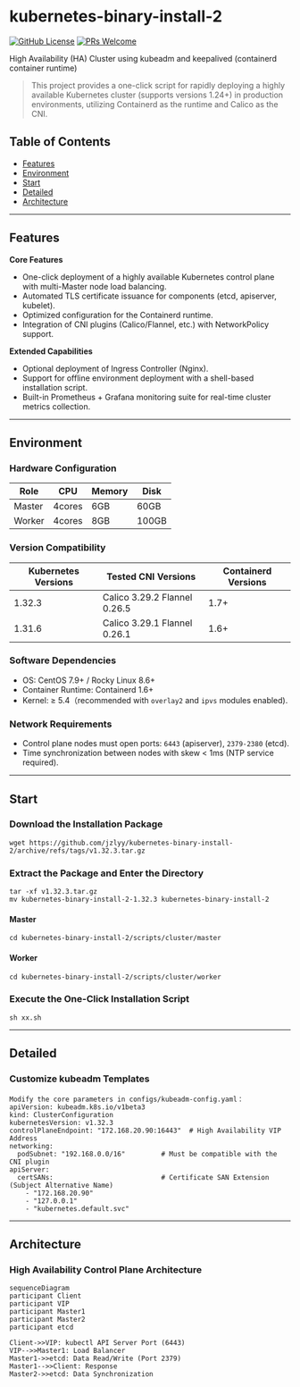 # kubernetes-binary-install-2
[![GitHub License](https://img.shields.io/badge/License-Apache%202.0-blue.svg)](https://www.apache.org/licenses/LICENSE-2.0)
[![PRs Welcome](https://img.shields.io/badge/PRs-welcome-brightgreen)](CONTRIBUTING.md)

High Availability (HA) Cluster using kubeadm and keepalived (containerd container runtime)

>This project provides a one-click script for rapidly deploying a highly available Kubernetes cluster (supports versions 1.24+) in production environments, utilizing Containerd as the runtime and Calico as the CNI.

## Table of Contents
- [Features](#Features)
- [Environment](#Environment)
- [Start](#Start)
- [Detailed](#Detailed)
- [Architecture](#Architecture)

---
## Features
**Core Features**
- One-click deployment of a highly available Kubernetes control plane with multi-Master node load balancing.
- Automated TLS certificate issuance for components (etcd, apiserver, kubelet).
- Optimized configuration for the Containerd runtime.
- Integration of CNI plugins (Calico/Flannel, etc.) with NetworkPolicy support.

**Extended Capabilities**
- Optional deployment of Ingress Controller (Nginx).
- Support for offline environment deployment with a shell-based installation script.
- Built-in Prometheus + Grafana monitoring suite for real-time cluster metrics collection.
---

## Environment
### **Hardware Configuration**
| Role       | CPU     | Memory | Disk  |
|------------|---------|--------|-------|
| Master     | 4cores  | 6GB    | 60GB  | 
| Worker     | 4cores  | 8GB    | 100GB |

### **Version Compatibility**
| Kubernetes Versions |         Tested CNI Versions          |  Containerd Versions |
|---------------------|--------------------------------------|----------------------|
| 1.32.3              | Calico 3.29.2  Flannel 0.26.5        | 1.7+                 |
| 1.31.6              | Calico 3.29.1  Flannel 0.26.1        | 1.6+                 |

### **Software Dependencies**
- OS: CentOS 7.9+ / Rocky Linux 8.6+
- Container Runtime: Containerd 1.6+
- Kernel: ≥ 5.4（recommended with `overlay2` and `ipvs` modules enabled).

### **Network Requirements**
- Control plane nodes must open ports: `6443` (apiserver), `2379-2380` (etcd).
- Time synchronization between nodes with skew < 1ms (NTP service required).
---
## Start
### Download the Installation Package
    wget https://github.com/jzlyy/kubernetes-binary-install-2/archive/refs/tags/v1.32.3.tar.gz

### Extract the Package and Enter the Directory
    tar -xf v1.32.3.tar.gz
    mv kubernetes-binary-install-2-1.32.3 kubernetes-binary-install-2
#### Master
    cd kubernetes-binary-install-2/scripts/cluster/master
#### Worker
    cd kubernetes-binary-install-2/scripts/cluster/worker
    
### Execute the One-Click Installation Script
    sh xx.sh 
---
## Detailed
### Customize kubeadm Templates
    Modify the core parameters in configs/kubeadm-config.yaml：
    apiVersion: kubeadm.k8s.io/v1beta3
    kind: ClusterConfiguration
    kubernetesVersion: v1.32.3
    controlPlaneEndpoint: "172.168.20.90:16443"  # High Availability VIP Address
    networking:
      podSubnet: "192.168.0.0/16"         # Must be compatible with the CNI plugin
    apiServer:
      certSANs:                           # Certificate SAN Extension (Subject Alternative Name)
        - "172.168.20.90"
        - "127.0.0.1"
        - "kubernetes.default.svc"
---
## Architecture
### High Availability Control Plane Architecture
    sequenceDiagram
    participant Client
    participant VIP
    participant Master1
    participant Master2
    participant etcd

    Client->>VIP: kubectl API Server Port (6443)
    VIP-->>Master1: Load Balancer
    Master1->>etcd: Data Read/Write (Port 2379)
    Master1-->>Client: Response
    Master2->>etcd: Data Synchronization

